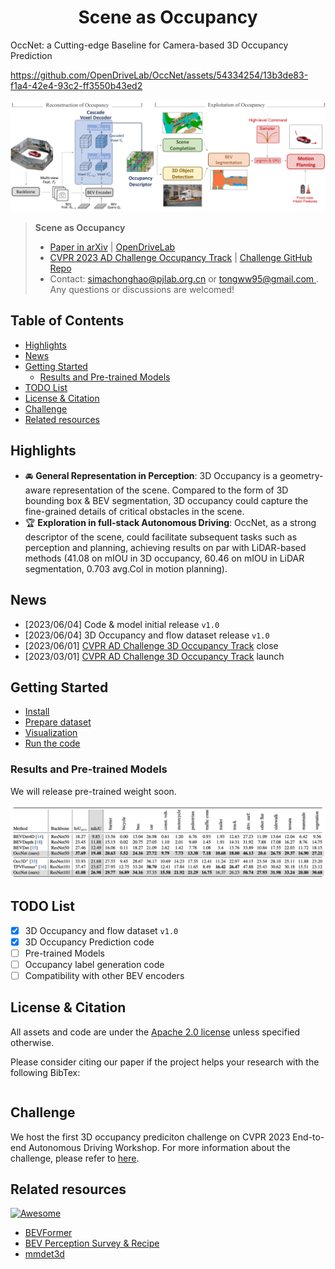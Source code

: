 <div align="center">   

<!-- omit in toc -->
# Scene as Occupancy
</div>
OccNet: a Cutting-edge Baseline for Camera-based 3D Occupancy Prediction

https://github.com/OpenDriveLab/OccNet/assets/54334254/13b3de83-f1a4-42e4-93c2-ff3550b43ed2



![teaser](assets/figs/pipeline.PNG)


> **Scene as Occupancy**
> - [Paper in arXiv]() | [OpenDriveLab](https://opendrivelab.com) 
> - [CVPR 2023 AD Challenge Occupancy Track](https://opendrivelab.com/AD23Challenge.html#Track3) | [Challenge GitHub Repo](https://github.com/CVPR2023-3D-Occupancy-Prediction/CVPR2023-3D-Occupancy-Prediction)
> - Contact: [simachonghao@pjlab.org.cn](mailto:simachonghao@pjlab.org.cn) or [tongww95@gmail.com ](mailto:tongww95@gmail.com). Any questions or discussions are welcomed! 


<!-- omit in toc -->
## Table of Contents
- [Highlights](#highlights)
- [News](#news)
- [Getting Started](#getting-started)
  - [Results and Pre-trained Models](#results-and-pre-trained-models)
- [TODO List](#todo-list)
- [License \& Citation](#license--citation)
- [Challenge](#challenge)
- [Related resources](#related-resources)

## Highlights
- :oncoming_automobile: **General Representation in Perception**: 3D Occupancy is a geometry-aware representation of the scene. Compared to the form of 3D bounding box & BEV segmentation,  3D occupancy could capture the fine-grained details of critical obstacles in the scene.
- :trophy: **Exploration in full-stack Autonomous Driving**: OccNet, as a strong descriptor of the scene, could facilitate subsequent tasks such as perception and planning, achieving results on par with LiDAR-based methods (41.08 on mIOU in 3D occupancy, 60.46 on mIOU in LiDAR segmentation, 0.703 avg.Col in motion planning).

## News
- [2023/06/04] Code & model initial release `v1.0`
- [2023/06/04] 3D Occupancy and flow dataset release `v1.0`
- [2023/06/01] [CVPR AD Challenge 3D Occupancy Track](https://opendrivelab.com/AD23Challenge.html#Track3) close
- [2023/03/01] [CVPR AD Challenge 3D Occupancy Track](https://opendrivelab.com/AD23Challenge.html#Track3) launch

## Getting Started
- [Install](docs/install.md)
- [Prepare dataset](docs/prepare_dataset.md)
- [Visualization](docs/visualization.md)
- [Run the code](docs/run.md)

### Results and Pre-trained Models
We will release pre-trained weight soon.

![teaser](assets/figs/TABLE.png)


## TODO List
- [x] 3D Occupancy and flow dataset `v1.0`
- [x] 3D Occupancy Prediction code
- [ ] Pre-trained Models
- [ ] Occupancy label generation code
- [ ] Compatibility with other BEV encoders

## License & Citation
All assets and code are under the [Apache 2.0 license](./LICENSE) unless specified otherwise.

Please consider citing our paper if the project helps your research with the following BibTex:
```bibtex
```

## Challenge
We host the first 3D occupancy prediciton challenge on CVPR 2023 End-to-end Autonomous Driving Workshop. For more information about the challenge, please refer to [here](https://github.com/CVPR2023-3D-Occupancy-Prediction/CVPR2023-3D-Occupancy-Prediction).

## Related resources
[![Awesome](https://awesome.re/badge.svg)](https://awesome.re)
- [BEVFormer](https://github.com/fundamentalvision/BEVFormer)
- [BEV Perception Survey & Recipe](https://github.com/OpenDriveLab/BEVPerception-Survey-Recipe)
- [mmdet3d](https://github.com/open-mmlab/mmdetection3d)
